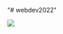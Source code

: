 "# webdev2022" 

<img src="https://item.kakaocdn.net/do/af8455490066c68fab3a168ba5819b8f9f5287469802eca457586a25a096fd31">

